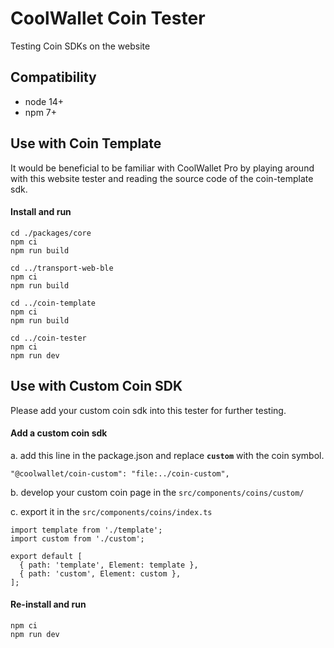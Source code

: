 # CoolWallet Coin Tester

Testing Coin SDKs on the website

## Compatibility

- node 14+
- npm 7+

## Use with Coin Template

It would be beneficial to be familiar with CoolWallet Pro by playing around with this website tester and reading the source code of the coin-template sdk.

#### Install and run

```shell
cd ./packages/core
npm ci
npm run build

cd ../transport-web-ble
npm ci
npm run build

cd ../coin-template
npm ci
npm run build

cd ../coin-tester
npm ci
npm run dev
```

## Use with Custom Coin SDK

Please add your custom coin sdk into this tester for further testing.

#### Add a custom coin sdk

a. add this line in the package.json and replace **`custom`** with the coin symbol.

```shell
"@coolwallet/coin-custom": "file:../coin-custom",
```

b. develop your custom coin page in the `src/components/coins/custom/`

c. export it in the `src/components/coins/index.ts`

```shell
import template from './template';
import custom from './custom';

export default [
  { path: 'template', Element: template },
  { path: 'custom', Element: custom },
];
```

#### Re-install and run

```shell
npm ci
npm run dev
```

